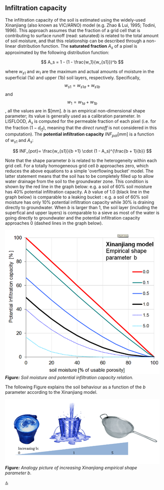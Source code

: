 ## Infiltration capacity

The infiltration capacity of the soil is estimated using the widely-used Xinanjiang (also known as VIC/ARNO) model (e.g. Zhao & Lui, 1995; Todini, 1996). This approach assumes that the fraction of a grid cell that is contributing to surface runoff (read: saturated) is related to the total amount of soil moisture, and that this relationship can be described through a non-linear distribution function. The **saturated fraction** $A_s$ of a pixel is approximated by the following distribution function:

$$
A_s = 1 - (1 - \frac{w_1}{w_{s1}})^b
$$

where $w_{s1}$ and $w_1$ are the maximum and actual amounts of moisture in the superficial (1a) and upper (1b) soil layers, respectively. Specifically, $$w_{s1} = w_{s1a} + w_{s1b}$$ and $$w_1 = w_{1a} + w_{1b}$$, all the values are in $[mm]. $b$ is an empirical non-dimensional shape parameter; its value is generally used as a calibration parameter. In LISFLOOD, $A_s$ is computed for the permeable fraction of each pixel (i.e. for the fraction $(1-d_{rf})$, meaning that the *direct runoff* is not considered in this computation). The **potential infiltration capacity** $INF_{pot} [mm]$ is a function of $w_{s1}$ and $A_s$:

$$
INF_{pot}= \frac{w_{s1}}{b +1} \cdot (1 - A_s)^{\frac{b + 1}{b}}
$$

Note that the shape parameter *b* is related to the heterogeneity within each grid cell. For a totally homogeneous grid cell *b* approaches zero, which reduces the above equations to a simple 'overflowing bucket' model. The latter statement means that the soil has to be completely filled up to allow water drainage from the soil to the groundwater zone. This condition is shown by the red line in the graph below: e.g. a soil of 60% soil moisture has 40% potential
infiltration capacity. A $b$ value of 1.0 (black line in the graph below) is comparable to a leaking bucket : e.g. a soil of 60% soil moisture has only 10% potential infiltration capacity while 30% is draining directly to groundwater. When $b$ is larger than 1, the soil layer (including the superfical and upper layers) is comparable to a sieve as most of the water is going directly to groundwater and the potential infiltration capacity approaches 0 (dashed lines in the graph below).

![Soil moisture and potential infiltration capacity relation](../media/image27.png)
***Figure:*** *Soil moisture and potential infiltration capacity relation.*

The following Figure explains the soil behaviour as a function of the $b$ parameter according to the Xinanjiang model.

![Analogy picture of increasing Xinanjiang empirical shape parameter](../media/image28.png)
***Figure:*** *Analogy picture of increasing Xinanjiang empirical shape parameter* $b$.



[🔝](#top)
